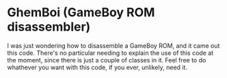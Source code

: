 GhemBoi (GameBoy ROM disassembler)
==================================

I was just wondering how to disassemble a GameBoy ROM, and it came out this code.
There's no particular needing to explain the use of this code at the moment, since
there is just a couple of classes in it.
Feel free to do whathever you want with this code, if you ever, unlikely, need it.
